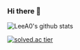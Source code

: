 ### Hi there 👋

<!--
**LeeA0/LeeA0** is a ✨ _special_ ✨ repository because its `README.md` (this file) appears on your GitHub profile.

Here are some ideas to get you started:

- 🔭 I’m currently working on ...
- 🌱 I’m currently learning ...
- 👯 I’m looking to collaborate on ...
- 🤔 I’m looking for help with ...
- 💬 Ask me about ...
- 📫 How to reach me: ...
- 😄 Pronouns: ...
- ⚡ Fun fact: ...
-->

![LeeA0's github stats](https://github-readme-stats.vercel.app/api?username=LeeA0&show_icons=true)

[![solved.ac tier](http://mazassumnida.wtf/api/generate_badge?boj=lay0711)](https://solved.ac/lay0711)

